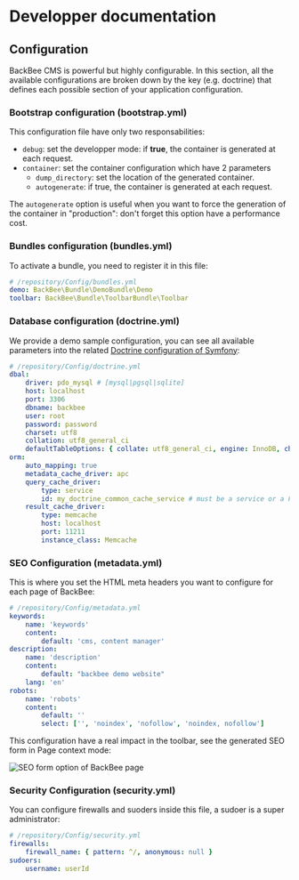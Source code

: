 # Developper documentation

## Configuration

BackBee CMS is powerful but highly configurable.
In this section, all the available configurations are broken down by the key (e.g. doctrine) that defines each possible section of your application configuration.

### Bootstrap configuration (bootstrap.yml)

This configuration file have only two responsabilities:

* ``debug``: set the developper mode: if **true**, the container is generated at each request.
* ``container``: set the container configuration which have 2 parameters
    * ``dump_directory``: set the location of the generated container.
    * ``autogenerate``: if true, the container is generated at each request.

The ``autogenerate`` option is useful when you want to force the generation of the container in "production": don't forget this option have a performance cost.

### Bundles configuration (bundles.yml)

To activate a bundle, you need to register it in this file:

```yaml
# /repository/Config/bundles.yml
demo: BackBee\Bundle\DemoBundle\Demo
toolbar: BackBee\Bundle\ToolbarBundle\Toolbar

```

### Database configuration (doctrine.yml)

We provide a demo sample configuration, you can see all available parameters into the related [Doctrine configuration of Symfony](http://symfony.com/doc/current/reference/configuration/doctrine.html):

```yaml
# /repository/Config/doctrine.yml
dbal:
    driver: pdo_mysql # [mysql|pgsql|sqlite]
    host: localhost
    port: 3306
    dbname: backbee
    user: root
    password: password
    charset: utf8
    collation: utf8_general_ci
    defaultTableOptions: { collate: utf8_general_ci, engine: InnoDB, charset: utf8 }
orm:
    auto_mapping: true
    metadata_cache_driver: apc
    query_cache_driver:
        type: service
        id: my_doctrine_common_cache_service # must be a service or a FQCN
    result_cache_driver:
        type: memcache
        host: localhost
        port: 11211
        instance_class: Memcache

```

### SEO Configuration (metadata.yml)

This is where you set the HTML meta headers you want to configure for each page of BackBee:

```yaml
# /repository/Config/metadata.yml
keywords:
    name: 'keywords'
    content:
        default: 'cms, content manager'
description:
    name: 'description'
    content:
        default: "backbee demo website"
    lang: 'en'
robots:
    name: 'robots'
    content:
        default: ''
        select: ['', 'noindex', 'nofollow', 'noindex, nofollow']

```

This configuration have a real impact in the toolbar, see the generated SEO form in Page context mode:

![SEO form option of BackBee page](http://i.imgur.com/hpUmrob.png)

### Security Configuration (security.yml)

You can configure firewalls and suoders inside this file, a sudoer is a super administrator:

```yaml
# /repository/Config/security.yml
firewalls:
    firewall_name: { pattern: ^/, anonymous: null }
sudoers:
    username: userId

```


